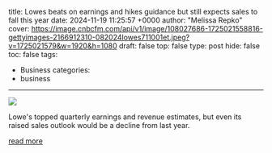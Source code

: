 title: Lowes beats on earnings and hikes guidance but still expects sales to fall this year
date: 2024-11-19 11:25:57 +0000
author: "Melissa Repko"
cover: https://image.cnbcfm.com/api/v1/image/108027686-1725021558816-gettyimages-2166912310-082024lowes711001et.jpeg?v=1725021579&w=1920&h=1080
draft: false
top: false
type: post
hide: false
toc: false
tags:
  - Business
categories:
  - business
---

![](https://image.cnbcfm.com/api/v1/image/108027686-1725021558816-gettyimages-2166912310-082024lowes711001et.jpeg?v=1725021579&w=1920&h=1080)

Lowe's topped quarterly earnings and revenue estimates, but even its raised sales outlook would be a decline from last year.

[read more](https://www.cnbc.com/2024/11/19/lowes-low-q3-2024-earnings-.html)
